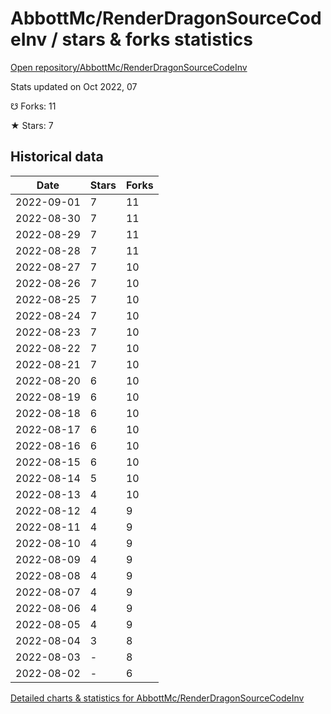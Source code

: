 # AbbottMc/RenderDragonSourceCodeInv / stars & forks statistics

[Open repository/AbbottMc/RenderDragonSourceCodeInv](https://github.com/AbbottMc/RenderDragonSourceCodeInv)

Stats updated on Oct 2022, 07

☋ Forks: 11

★ Stars: 7

## Historical data
| Date | Stars | Forks |
|------|-------|-------|
| 2022-09-01 | 7 | 11 | 
| 2022-08-30 | 7 | 11 | 
| 2022-08-29 | 7 | 11 | 
| 2022-08-28 | 7 | 11 | 
| 2022-08-27 | 7 | 10 | 
| 2022-08-26 | 7 | 10 | 
| 2022-08-25 | 7 | 10 | 
| 2022-08-24 | 7 | 10 | 
| 2022-08-23 | 7 | 10 | 
| 2022-08-22 | 7 | 10 | 
| 2022-08-21 | 7 | 10 | 
| 2022-08-20 | 6 | 10 | 
| 2022-08-19 | 6 | 10 | 
| 2022-08-18 | 6 | 10 | 
| 2022-08-17 | 6 | 10 | 
| 2022-08-16 | 6 | 10 | 
| 2022-08-15 | 6 | 10 | 
| 2022-08-14 | 5 | 10 | 
| 2022-08-13 | 4 | 10 | 
| 2022-08-12 | 4 | 9 | 
| 2022-08-11 | 4 | 9 | 
| 2022-08-10 | 4 | 9 | 
| 2022-08-09 | 4 | 9 | 
| 2022-08-08 | 4 | 9 | 
| 2022-08-07 | 4 | 9 | 
| 2022-08-06 | 4 | 9 | 
| 2022-08-05 | 4 | 9 | 
| 2022-08-04 | 3 | 8 | 
| 2022-08-03 | - | 8 | 
| 2022-08-02 | - | 6 | 


[Detailed charts & statistics for AbbottMc/RenderDragonSourceCodeInv](https://reviewgithub.com/rep/AbbottMc/RenderDragonSourceCodeInv)
